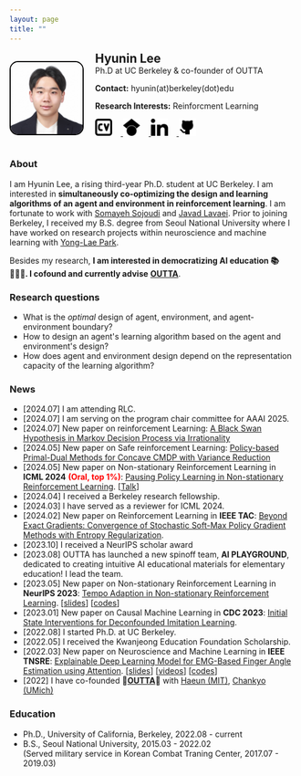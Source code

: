 ```yaml
---
layout: page
title: ""
---
```


<div style="display: flex; align-items: center;">
  <img src="/assets/hyunin4.jpg" alt="Hyunin Lee" style="width: 25%; height: auto; border: 2px solid black; border-radius: 15px; margin-right: 20px;">
  <div>
    <h2 style="margin: 0;">Hyunin Lee</h2>
    <p style="margin: 0;">Ph.D at UC Berkeley & co-founder of OUTTA </p>
    <p><strong>Contact:</strong> hyunin(at)berkeley(dot)edu</p>
    <p><strong>Research Interests:</strong> Reinforcment Learning </p>
    <p>
      <a href="./assets/CV_update.pdf" target="_blank">
        <img src="/assets/CV2.svg" alt="CV" style="width: auto; height: 30px; margin-right: 15px;">
      </a>
      <a href="https://scholar.google.com/citations?user=kHTDu1YAAAAJ&hl=en" target="_blank">
        <img src="/assets/googlescholar.svg" alt="Google Scholar" style="width: auto; height: 30px; margin-right: 15px;">
      </a>
      <a href="https://kr.linkedin.com/in/hyunin-lee-539b641b1" target="_blank">
        <img src="/assets/linkedin.svg" alt="LinkedIn" style="width: auto; height: 30px; margin-right: 15px;">
      </a>
      <a href="https://github.com/hyunin-lee" target="_blank">
        <img src="/assets/github.svg" alt="GitHub" style="width: auto; height: 30px;">
      </a>
    </p>
  </div>
</div>

<!-- 
    <p>
      <a href="https://scholar.google.com/citations?user=kHTDu1YAAAAJ&hl=en">Google Scholar</a> /
      <a href="https://kr.linkedin.com/in/hyunin-lee-539b641b1">LinkedIn</a> /
      <a href="https://github.com/hyunin-lee">GitHub</a>
    </p>
-->


<!--
<div style="display: flex; align-items: center;">
  <div style="width: 30%; height: auto; overflow: hidden; border: 2px solid black; border-radius: 15px; display: flex; justify-content: center; align-items: center;">
    <img src="/assets/hyunin2.jpg" alt="Hyunin Lee" style="width: 100%; height: auto; object-fit: cover;">
  </div>
  <div style="margin-left: 20px;">
    <h2 style="margin: 0;">Hyunin Lee</h2>
    <p style="margin: 0;">Ph.D at UC Berkeley & co-founder of OUTTA </p>
    <p><strong>Contact:</strong> hyunin(at)berkeley(dot)edu</p>
    <p><strong>Research Interests:</strong> Reinforcment Learning </p>
  </div>
</div>
-->
### About
I am Hyunin Lee, a rising third-year Ph.D. student at UC Berkeley. I am interested in __simultaneously co-optimizing the design and learning algorithms of an agent and environment in reinforcement learning__. I am fortunate to work with [Somayeh Sojoudi](https://people.eecs.berkeley.edu/~sojoudi/index.html) and [Javad Lavaei](https://lavaei.ieor.berkeley.edu/). Prior to joining Berkeley, I received my B.S. degree from Seoul National University where I have worked on research projects within neuroscience and machine learning with [Yong-Lae Park](https://softrobotics.snu.ac.kr/). 

Besides my research, __I am interested in democratizing AI education 📚👩🏻‍💻. I cofound and currently advise__ [**OUTTA**](https://outta.ai/).

<!--
[Google scholar](https://scholar.google.com/citations?user=kHTDu1YAAAAJ&hl=en) / [Linkedin](https://kr.linkedin.com/in/hyunin-lee-539b641b1) / [Github](https://github.com/hyunin-lee)
-->

### Research questions
* What is the *optimal* design of agent, environment, and agent-environment boundary?
* How to design an agent's learning algorithm based on the agent and environment's design?
* How does agent and environment design depend on the representation capacity of the learning algorithm?

### News 
* [2024.07] I am attending RLC.
* [2024.07] I am serving on the program chair committee for AAAI 2025.  
* [2024.07] New paper on reinforcement Learning: [A Black Swan Hypothesis in Markov Decision Process via Irrationality](./assets/blackswanHumanMDP.pdf)
* [2024.05] New paper on Safe reinforcement Learning: [Policy-based Primal-Dual Methods for Concave CMDP with Variance Reduction](./assets/convexCMDP.pdf)
* [2024.05] New paper on Non-stationary Reinforcement Learning in **ICML 2024** <span style="color:red;"><b>(Oral, top 1%)</b></span>: [Pausing Policy Learning in Non-stationary Reinforcement Learning](./assets/ICML2024RL_hyunin.pdf). [[Talk](https://icml.cc/virtual/2024/session/35272)]
* [2024.04] I received a Berkeley research fellowship.
* [2024.03] I have served as a reviewer for ICML 2024.
* [2024.02] New paper on Reinforcement Learning in **IEEE TAC**: [Beyond Exact Gradients: Convergence of Stochastic
Soft-Max Policy Gradient Methods with Entropy Regularization](./assets/TAC_Entropy_SPG.pdf).
* [2023.10] I received a NeurIPS scholar award
* [2023.08] OUTTA has launched a new spinoff team, **AI PLAYGROUND**, dedicated to creating intuitive AI educational materials for elementary education! I lead the team. 
* [2023.05] New paper on Non-stationary Reinforcement Learning in **NeurIPS 2023**: [Tempo Adaption in Non-stationary Reinforcement Learning](./assets/TempoAdaption_NSRL.pdf). [[slides](./assets/TempoAdaption_NSRL_slides.pdf)] [[codes](https://github.com/hyunin-lee/TempoRL)]
* [2023.01] New paper on Causal Machine Learning in **CDC 2023**: [Initial State Interventions for Deconfounded Imitation Learning](https://sam.pfrommer.us/wp-content/uploads/2023/03/main.pdf).
* [2022.08] I started Ph.D. at UC Berkeley.
* [2022.05] I received the Kwanjeong Education Foundation Scholarship.
* [2022.03] New paper on Neuroscience and Machine Learning in **IEEE TNSRE**: [Explainable Deep Learning Model for EMG-Based Finger Angle Estimation using Attention](https://ieeexplore.ieee.org/stamp/stamp.jsp?tp=&arnumber=9829861). [[slides](./assets/Explainable_EMG.pdf)] [[videos](https://www.youtube.com/watch?v=yYV5koXMPzo)] [[codes](https://github.com/hyunin-lee/AttentionEMG)]
* [2022] I have co-founded 🚀[**OUTTA**](https://outta.ai/)🚀 with [Haeun (MIT)](https://www.linkedin.com/in/david-ha-eun-kang-78b932132/), [Chankyo (UMich)](https://www.linkedin.com/in/chankyo-kim-603592238/)

### Education 
* Ph.D., University of California, Berkeley, 2022.08 - current
* B.S., Seoul National University, 2015.03 - 2022.02  
  (Served military service in Korean Combat Traning Center, 2017.07 - 2019.03)

